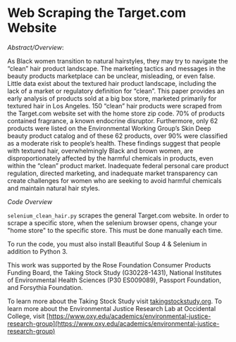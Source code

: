 # Web Scraping the Target.com Website

*Abstract/Overview*:

As Black women transition to natural hairstyles, they may try to navigate the “clean” hair product landscape. The marketing tactics and messages in the beauty products marketplace can be unclear, misleading, or even false. Little data exist about the textured hair product landscape, including the lack of a market or regulatory definition for “clean”. This paper provides an early analysis of products sold at a big box store, marketed primarily for textured hair in Los Angeles.  150 “clean” hair products were scraped from the Target.com website set with the home store zip code. 70% of products contained fragrance, a known endocrine disruptor. Furthermore, only 62 products were listed on the Environmental Working Group’s Skin Deep beauty product catalog and of these 62 products, over 90% were classified as a moderate risk to people’s health. These findings suggest that people with textured hair, overwhelmingly Black and brown women, are disproportionately affected by the harmful chemicals in products, even within the “clean” product market. Inadequate federal personal care product regulation, directed marketing, and inadequate market transparency can create challenges for women who are seeking to avoid harmful chemicals and maintain natural hair styles. 

*Code Overview*

`selenium_clean_hair.py` scrapes the general Target.com website. In order to scrape a specific store, when the selenium browser opens, change your "home store" to the specific store. This must be done manually each time. 

To run the code, you must also install Beautiful Soup 4 & Selenium in addition to Python 3. 

This work was supported by the Rose Foundation Consumer Products Funding Board, the Taking Stock Study (G30228-1431), National Institutes of Environmental Health Sciences (P30 ES009089), Passport Foundation, and Forsythia Foundation.

To learn more about the Taking Stock Study visit [takingstockstudy.org](takingstockstudy.org). To learn more about the Environmental Justice Research Lab at Occidental College, visit [https://www.oxy.edu/academics/environmental-justice-research-group](https://www.oxy.edu/academics/environmental-justice-research-group)
